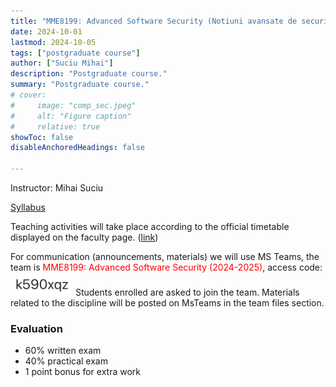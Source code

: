 ```yaml
---
title: "MME8199: Advanced Software Security (Notiuni avansate de securitate software)" 
date: 2024-10-01
lastmod: 2024-10-05
tags: ["postgraduate course"]
author: ["Suciu Mihai"]
description: "Postgraduate course." 
summary: "Postgraduate course." 
# cover:
#     image: "comp_sec.jpeg"
#     alt: "Figure caption"
#     relative: true
showToc: false
disableAnchoredHeadings: false

---
```


Instructor: Mihai Suciu

[Syllabus](https://www.cs.ubbcluj.ro/files/curricula/2023/fise_discipline_cyber/AdvancedSoftwareSecurity_MME8199_CS_en_MihaiSuciu.pdf)

Teaching activities will take place according to the official timetable displayed on the faculty page. ([link](https://www.cs.ubbcluj.ro/files/orar/2024-1/disc/MME8199.html))


For communication (announcements, materials) we will use MS Teams, the team is <font color='red'>MME8199: Advanced Software Security (2024-2025)</font>, access code:
<img src="mme8199_2024.png" alt="drawing" width="100"/>
Students enrolled are asked to join the team. Materials related to the discipline will be posted on MsTeams in the team files section.  


### Evaluation
- 60% written exam
- 40% practical exam
- 1 point bonus for extra work

